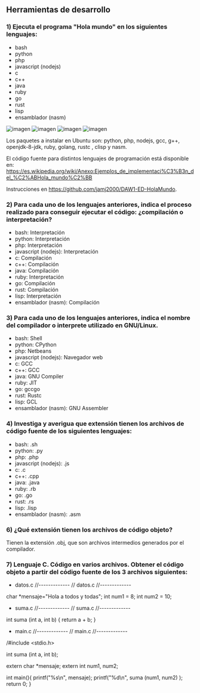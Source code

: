 ## **Herramientas de desarrollo**

### 1) Ejecuta el programa "Hola mundo" en los siguientes lenguajes: 

   - bash
   - python
   - php
   - javascript (nodejs)
   - c
   - c++
   - java
   - ruby
   - go
   - rust
   - lisp
   - ensamblador (nasm)

![imagen](https://raw.githubusercontent.com/Jesusjp759/Apuntes_ED/main/Imagenes/holabash.png)
![imagen](https://raw.githubusercontent.com/Jesusjp759/Apuntes_ED/main/Imagenes/holajava.png)
![imagen](https://raw.githubusercontent.com/Jesusjp759/Apuntes_ED/main/Imagenes/holajs.png)
![imagen](https://raw.githubusercontent.com/Jesusjp759/Apuntes_ED/main/Imagenes/holapython.png)

Los paquetes a instalar en Ubuntu son: python, php, nodejs, gcc, g++, openjdk-8-jdk, ruby, golang, rustc , clisp y nasm.

El código fuente para distintos lenguajes de programación está disponible en: https://es.wikipedia.org/wiki/Anexo:Ejemplos_de_implementaci%C3%B3n_del_%C2%ABHola_mundo%C2%BB

Instrucciones en https://github.com/jamj2000/DAW1-ED-HolaMundo.

### 2) Para cada uno de los lenguajes anteriores, indica el proceso realizado para conseguir ejecutar el código: ¿compilación o interpretación?

   - bash: Interpretación
   - python: Interpretación
   - php: Interpretación
   - javascript (nodejs): Interpretación
   - c: Compilación
   - c++: Compilación
   - java: Compilación
   - ruby: Interpretación
   - go: Compilación
   - rust: Compilación
   - lisp: Interpretación
   - ensamblador (nasm): Compilación

### 3) Para cada uno de los lenguajes anteriores, indica el nombre del compilador o interprete utilizado en GNU/Linux.
   
   - bash: Shell
   - python: CPython
   - php: Netbeans
   - javascript (nodejs): Navegador web
   - c: GCC
   - c++: GCC
   - java: GNU Compiler
   - ruby: JIT
   - go: gccgo 
   - rust: Rustc
   - lisp: GCL
   - ensamblador (nasm): GNU Assembler

### 4) Investiga y averigua que extensión tienen los archivos de código fuente de los siguientes lenguajes:

   - bash: .sh
   - python: .py
   - php: .php
   - javascript (nodejs): .js
   - c: .c
   - c++: .cpp
   - java: .java
   - ruby: .rb
   - go: .go
   - rust: .rs
   - lisp: .lisp
   - ensamblador (nasm): .asm

### 6) ¿Qué extensión tienen los archivos de código objeto?
Tienen la extensión .obj, que son archivos intermedios generados por el compilador.

### 7) Lenguaje C. Código en varios archivos. Obtener el código objeto a partir del código fuente de los 3 archivos siguientes:
- datos.c
//-------------
// datos.c
//-------------

char *mensaje="Hola a todos y todas";
int  num1 = 8;
int  num2 = 10; 

- suma.c
//-------------
// suma.c
//-------------

int suma (int a, int b) {
  return a + b;
}

- main.c
//-------------
// main.c
//-------------

/#include <stdio.h>

int suma (int a, int b);

extern char *mensaje;
extern int  num1, num2;

int main(){
  printf("%s\n", mensaje);
  printf("%d\n", suma (num1, num2) );
  return 0;
}

